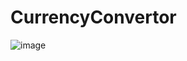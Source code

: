 # CurrencyConvertor
![image](https://github.com/braveunknow/CurrencyConvertor/assets/130864795/5b8ae51c-5060-4b59-8cda-f2d877bebb78)
